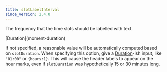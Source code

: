 ```yaml
---
title: slotLabelInterval
since_version: 2.4.0
---
```


The frequency that the time slots should be labelled with text.

<div class='spec' markdown='1'>
[Duration](moment-duration)
</div>

If not specified, a reasonable value will be automatically computed based on `slotDuration`. When specifying this option, give a [Duration](moment-duration)-ish input, like `"01:00"` or `{hours:1}`. This will cause the header labels to appear on the hour marks, even if `slotDuration` was hypothetically 15 or 30 minutes long.
